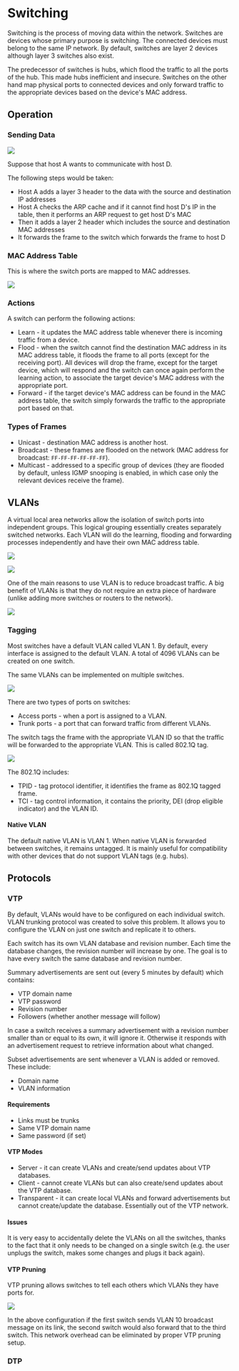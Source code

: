 # Switching

Switching is the process of moving data within the network. Switches are devices whose primary purpose is switching. The connected devices must belong to the same IP network. By default, switches are layer 2 devices although layer 3 switches also exist.

The predecessor of switches is hubs, which flood the traffic to all the ports of the hub. This made hubs inefficient and insecure. Switches on the other hand map physical ports to connected devices and only forward traffic to the appropriate devices based on the device's MAC address.

## Operation

### Sending Data

![](./images/switching/operation.png)

Suppose that host A wants to communicate with host D.

The following steps would be taken:
* Host A adds a layer 3 header to the data with the source and destination IP addresses
* Host A checks the ARP cache and if it cannot find host D's IP in the table, then it performs an ARP request to get host D's MAC
* Then it adds a layer 2 header which includes the source and destination MAC addresses
* It forwards the frame to the switch which forwards the frame to host D

### MAC Address Table

This is where the switch ports are mapped to MAC addresses.

![](./images/switching/mac_table.png)

### Actions

A switch can perform the following actions:
* Learn - it updates the MAC address table whenever there is incoming traffic from a device.
* Flood - when the switch cannot find the destination MAC address in its MAC address table, it floods the frame to all ports (except for the receiving port). All devices will drop the frame, except for the target device, which will respond and the switch can once again perform the learning action, to associate the target device's MAC address with the appropriate port.
* Forward - if the target device's MAC address can be found in the MAC address table, the switch simply forwards the traffic to the appropriate port based on that.

### Types of Frames

* Unicast - destination MAC address is another host.
* Broadcast - these frames are flooded on the network (MAC address for broadcast: `FF-FF-FF-FF-FF-FF`).
* Multicast - addressed to a specific group of devices (they are flooded by default, unless IGMP snooping is enabled, in which case only the relevant devices receive the frame).

## VLANs

A virtual local area networks allow the isolation of switch ports into independent groups. This logical grouping essentially creates separately switched networks. Each VLAN will do the learning, flooding and forwarding processes independently and have their own MAC address table.

![](./images/switching/vlans.png)

![](./images/switching/vlans_2.png)

One of the main reasons to use VLAN is to reduce broadcast traffic. A big benefit of VLANs is that they do not require an extra piece of hardware (unlike adding more switches or routers to the network).

![](./images/switching/vlans_3.png)

### Tagging

Most switches have a default VLAN called VLAN 1. By default, every interface is assigned to the default VLAN. A total of 4096 VLANs can be created on one switch.

The same VLANs can be implemented on multiple switches.

![](./images/switching/multi_switch_vlan.png)

There are two types of ports on switches:
* Access ports - when a port is assigned to a VLAN.
* Trunk ports - a port that can forward traffic from different VLANs.

The switch tags the frame with the appropriate VLAN ID so that the traffic will be forwarded to the appropriate VLAN. This is called 802.1Q tag.

![](./images/switching/802dot1q.png)

The 802.1Q includes:
* TPID - tag protocol identifier, it identifies the frame as 802.1Q tagged frame.
* TCI - tag control information, it contains the priority, DEI (drop eligible indicator) and the VLAN ID.

#### Native VLAN

The default native VLAN is VLAN 1. When native VLAN is forwarded between switches, it remains untagged. It is mainly useful for compatibility with other devices that do not support VLAN tags (e.g. hubs).

## Protocols

### VTP

By default, VLANs would have to be configured on each individual switch. VLAN trunking protocol was created to solve this problem. It allows you to configure the VLAN on just one switch and replicate it to others.

Each switch has its own VLAN database and revision number. Each time the database changes, the revision number will increase by one. The goal is to have every switch the same database and revision number.

Summary advertisements are sent out (every 5 minutes by default) which contains:
* VTP domain name
* VTP password
* Revision number
* Followers (whether another message will follow)

In case a switch receives a summary advertisement with a revision number smaller than or equal to its own, it will ignore it. Otherwise it responds with an advertisement request to retrieve information about what changed.

Subset advertisements are sent whenever a VLAN is added or removed. These include:
* Domain name
* VLAN information

#### Requirements

* Links must be trunks
* Same VTP domain name
* Same password (if set)

#### VTP Modes

* Server - it can create VLANs and create/send updates about VTP databases.
* Client - cannot create VLANs but can also create/send updates about the VTP database.
* Transparent - it can create local VLANs and forward advertisements but cannot create/update the database. Essentially out of the VTP network.

#### Issues

It is very easy to accidentally delete the VLANs on all the switches, thanks to the fact that it only needs to be changed on a single switch (e.g. the user unplugs the switch, makes some changes and plugs it back again).

#### VTP Pruning

VTP pruning allows switches to tell each others which VLANs they have ports for.

![](./images/switching/pruning.png)

In the above configuration if the first switch sends VLAN 10 broadcast message on its link, the second switch would also forward that to the third switch. This network overhead can be eliminated by proper VTP pruning setup.

### DTP

